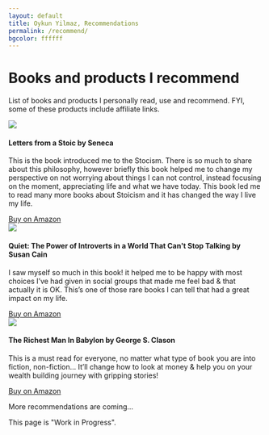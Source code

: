 ```yaml
---
layout: default
title: Oykun Yilmaz, Recommendations
permalink: /recommend/
bgcolor: ffffff
---
```

<div class="max-width">
	<h1 class="slim">Books and products I recommend</h1>   
    <p>List of books and products I personally read, use and recommend. FYI, some of these products include affiliate links.</p>
    <div class="flex-l flex-wrap justify-between mt5 text-smaller">
        <div class="recommend-item">
            <a href="https://www.amazon.co.uk/gp/product/0140442103?ie=UTF8&psc=1&linkCode=li3&tag=minimalstuffm-21&linkId=c9a4d959e51b15f1098854bf69a36af7&language=en_GB&ref_=as_li_ss_il" target="_blank"><img border="0" src="//ws-eu.amazon-adsystem.com/widgets/q?_encoding=UTF8&ASIN=0140442103&Format=_SL250_&ID=AsinImage&MarketPlace=GB&ServiceVersion=20070822&WS=1&tag=minimalstuffm-21&language=en_GB" ></a><img src="https://ir-uk.amazon-adsystem.com/e/ir?t=minimalstuffm-21&language=en_GB&l=li3&o=2&a=0140442103" width="1" height="1" border="0" alt="" style="border:none !important; margin:0px !important;" />
            <h4>Letters from a Stoic by Seneca</h4>
            <p>This is the book introduced me to the Stocism. There is so much to share about this philosophy, however briefly this book helped me to change my perspective on not worrying about things I can not control, instead focusing on the moment, appreciating life and what we have today. This book led me to read many more books about Stoicism and it has changed the way I live my life.</p>
            <a href="https://www.amazon.co.uk/gp/product/0140442103?ie=UTF8&psc=1&linkCode=li3&tag=minimalstuffm-21&linkId=c9a4d959e51b15f1098854bf69a36af7&language=en_GB&ref_=as_li_ss_il" target="_blank">Buy on Amazon</a>
        </div>
        <div class="recommend-item">
            <a href="https://www.amazon.co.uk/Quiet-Power-Introverts-World-Talking/dp/0141029196?crid=16WRQT565YY2M&keywords=quiet+susan+cain&qid=1574086612&s=books&sprefix=quiet%2Caps%2C133&sr=1-1&linkCode=li3&tag=minimalstuffm-21&linkId=633a9ed906cc80cff783365ea382add5&language=en_GB&ref_=as_li_ss_il" target="_blank"><img border="0" src="//ws-eu.amazon-adsystem.com/widgets/q?_encoding=UTF8&ASIN=0141029196&Format=_SL250_&ID=AsinImage&MarketPlace=GB&ServiceVersion=20070822&WS=1&tag=minimalstuffm-21&language=en_GB" ></a><img src="https://ir-uk.amazon-adsystem.com/e/ir?t=minimalstuffm-21&language=en_GB&l=li3&o=2&a=0141029196" width="1" height="1" border="0" alt="" style="border:none !important; margin:0px !important;" />
            <h4>Quiet: The Power of Introverts in a World That Can't Stop Talking by Susan Cain</h4>
            <p>I saw myself so much in this book! it helped me to be happy with most choices I’ve had given in social groups that made me feel bad & that actually it is OK. This’s one of those rare books I can tell that had a great impact on my life.</p>
            <a href="https://www.amazon.co.uk/Quiet-Power-Introverts-World-Talking/dp/0141029196?crid=16WRQT565YY2M&keywords=quiet+susan+cain&qid=1574086612&s=books&sprefix=quiet%2Caps%2C133&sr=1-1&linkCode=li3&tag=minimalstuffm-21&linkId=633a9ed906cc80cff783365ea382add5&language=en_GB&ref_=as_li_ss_il" target="_blank">Buy on Amazon</a>
        </div>
        <div class="recommend-item">
            <a href="https://www.amazon.co.uk/Richest-Man-Babylon-George-Clason/dp/0451205367?crid=GUYUL6DOVBTX&keywords=richest+man+in+babylon&qid=1574087148&s=books&sprefix=riches%2Cstripbooks%2C135&sr=1-1&linkCode=li3&tag=minimalstuffm-21&linkId=9561ae01869c640339f7e0aefd046a7d&language=en_GB&ref_=as_li_ss_il" target="_blank"><img border="0" src="//ws-eu.amazon-adsystem.com/widgets/q?_encoding=UTF8&ASIN=0451205367&Format=_SL250_&ID=AsinImage&MarketPlace=GB&ServiceVersion=20070822&WS=1&tag=minimalstuffm-21&language=en_GB" ></a><img src="https://ir-uk.amazon-adsystem.com/e/ir?t=minimalstuffm-21&language=en_GB&l=li3&o=2&a=0451205367" width="1" height="1" border="0" alt="" style="border:none !important; margin:0px !important;" />
            <h4>The Richest Man In Babylon by George S. Clason</h4>
            <p>This is a must read for everyone, no matter what type of book you are into fiction, non-fiction... It’ll change how to look at money & help you on your wealth building journey with gripping stories!</p>
            <a href="https://www.amazon.co.uk/Richest-Man-Babylon-George-Clason/dp/0451205367?crid=GUYUL6DOVBTX&keywords=richest+man+in+babylon&qid=1574087148&s=books&sprefix=riches%2Cstripbooks%2C135&sr=1-1&linkCode=li3&tag=minimalstuffm-21&linkId=9561ae01869c640339f7e0aefd046a7d&language=en_GB&ref_=as_li_ss_il" target="_blank">Buy on Amazon</a>
        </div>
        <div class="recommend-item i pt6">
            <p>More recommendations are coming...</p> 
            <p>This page is "Work in Progress".</p> 
        </div>
    </div>
</div>